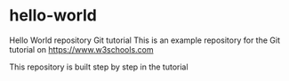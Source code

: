 # hello-world
Hello World repository Git tutorial
This is an example repository for the Git tutorial on https://www.w3schools.com

This repository is built step by step in the tutorial